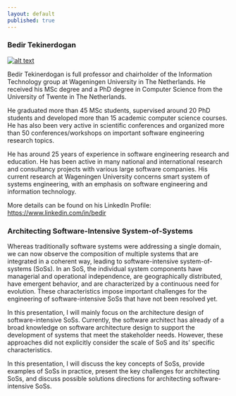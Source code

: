 ```yaml
---
layout: default
published: true
---
```


### Bedir Tekinerdogan
[![alt text](gOoJOcVn.jpg)](http://www.felienne.com/ "Felienne Hermans")

Bedir Tekinerdogan is full professor and chairholder of the Information Technology group at Wageningen University in The Netherlands. He received his MSc degree and a PhD degree in Computer Science from the University of Twente in The Netherlands.  

He graduated more than 45 MSc students, supervised around 20 PhD students and developed more than 15 academic computer science courses. He has also been very active in scientific conferences and organized more than 50 conferences/workshops on important software engineering research topics.

He has around 25 years of experience in software engineering research and education. He has been active in many national and international research and consultancy projects with various large software companies. His current research at Wageningen University concerns smart system of systems engineering, with an emphasis on software engineering and information technology. 

More details can be found on his LinkedIn Profile: https://www.linkedin.com/in/bedir

### Architecting Software-Intensive System-of-Systems
Whereas traditionally software systems were addressing a single domain, we can now observe the composition of multiple systems that are integrated in a coherent way, leading to software-intensive system-of-systems (SoSs). 
In an SoS, the individual system components have managerial and operational independence, are geographically distributed, have emergent behavior, and are characterized by a continuous need for evolution. These characteristics impose important challenges for the engineering of software-intensive SoSs that have not been resolved yet. 

In this presentation, I will mainly focus on the architecture design of software-intensive SoSs. Currently, the software architect has already of a broad knowledge on software architecture design to support the development of systems that meet the stakeholder needs. However, these approaches did not explicitly consider the scale of SoS and its' specific characteristics.

In this presentation, I will discuss the key concepts of SoSs, provide examples of SoSs in practice, present the key challenges for architecting SoSs, and discuss possible solutions directions for architecting software-intensive SoSs. 


